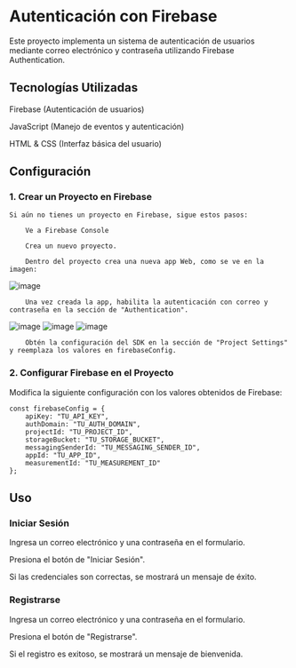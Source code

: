 # Autenticación con Firebase

Este proyecto implementa un sistema de autenticación de usuarios mediante correo electrónico y contraseña utilizando Firebase Authentication.

## Tecnologías Utilizadas

Firebase (Autenticación de usuarios)

JavaScript (Manejo de eventos y autenticación)

HTML & CSS (Interfaz básica del usuario)

## Configuración

### 1. Crear un Proyecto en Firebase

    Si aún no tienes un proyecto en Firebase, sigue estos pasos:

        Ve a Firebase Console

        Crea un nuevo proyecto.

        Dentro del proyecto crea una nueva app Web, como se ve en la imagen:
![image](https://github.com/user-attachments/assets/f62424aa-18bb-430d-b355-bfa44db9f865)

        
        Una vez creada la app, habilita la autenticación con correo y contraseña en la sección de "Authentication".
![image](https://github.com/user-attachments/assets/df8d3e5f-255f-4e3f-9e66-1da2cf720a00)
![image](https://github.com/user-attachments/assets/d8f8949d-2927-4d08-9d06-e9f947664e24)
![image](https://github.com/user-attachments/assets/98215fa1-b9fe-4c70-b6cf-4d8d5278f823)

        Obtén la configuración del SDK en la sección de "Project Settings" y reemplaza los valores en firebaseConfig.

### 2. Configurar Firebase en el Proyecto

Modifica la siguiente configuración con los valores obtenidos de Firebase:

```
const firebaseConfig = {
    apiKey: "TU_API_KEY",
    authDomain: "TU_AUTH_DOMAIN",
    projectId: "TU_PROJECT_ID",
    storageBucket: "TU_STORAGE_BUCKET",
    messagingSenderId: "TU_MESSAGING_SENDER_ID",
    appId: "TU_APP_ID",
    measurementId: "TU_MEASUREMENT_ID"
};
```

## Uso

### Iniciar Sesión

Ingresa un correo electrónico y una contraseña en el formulario.

Presiona el botón de "Iniciar Sesión".

Si las credenciales son correctas, se mostrará un mensaje de éxito.

### Registrarse

Ingresa un correo electrónico y una contraseña en el formulario.

Presiona el botón de "Registrarse".

Si el registro es exitoso, se mostrará un mensaje de bienvenida.
